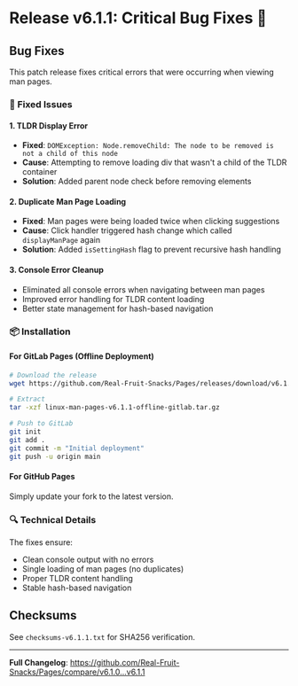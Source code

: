 # Release v6.1.1: Critical Bug Fixes 🐛

## Bug Fixes

This patch release fixes critical errors that were occurring when viewing man pages.

### 🔧 Fixed Issues

#### 1. TLDR Display Error
- **Fixed**: `DOMException: Node.removeChild: The node to be removed is not a child of this node`
- **Cause**: Attempting to remove loading div that wasn't a child of the TLDR container
- **Solution**: Added parent node check before removing elements

#### 2. Duplicate Man Page Loading
- **Fixed**: Man pages were being loaded twice when clicking suggestions
- **Cause**: Click handler triggered hash change which called `displayManPage` again
- **Solution**: Added `isSettingHash` flag to prevent recursive hash handling

#### 3. Console Error Cleanup
- Eliminated all console errors when navigating between man pages
- Improved error handling for TLDR content loading
- Better state management for hash-based navigation

### 📦 Installation

#### For GitLab Pages (Offline Deployment)
```bash
# Download the release
wget https://github.com/Real-Fruit-Snacks/Pages/releases/download/v6.1.1/linux-man-pages-v6.1.1-offline-gitlab.tar.gz

# Extract
tar -xzf linux-man-pages-v6.1.1-offline-gitlab.tar.gz

# Push to GitLab
git init
git add .
git commit -m "Initial deployment"
git push -u origin main
```

#### For GitHub Pages
Simply update your fork to the latest version.

### 🔍 Technical Details

The fixes ensure:
- Clean console output with no errors
- Single loading of man pages (no duplicates)
- Proper TLDR content handling
- Stable hash-based navigation

## Checksums
See `checksums-v6.1.1.txt` for SHA256 verification.

---

**Full Changelog**: https://github.com/Real-Fruit-Snacks/Pages/compare/v6.1.0...v6.1.1